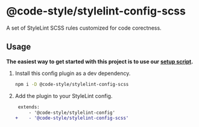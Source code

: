 # @code-style/stylelint-config-scss

A set of StyleLint SCSS rules customized for code corectness.

## Usage

**The easiest way to get started with this project is to use our [setup script](https://www.npmjs.com/package/@code-style/create-configs).**

1. Install this config plugin as a dev dependency.

    ```sh
    npm i -D @code-style/stylelint-config-scss
    ```

1. Add the plugin to your StyleLint config.

    ```diff
     extends:
         - '@code-style/stylelint-config'
    +    - '@code-style/stylelint-config-scss'
    ```
